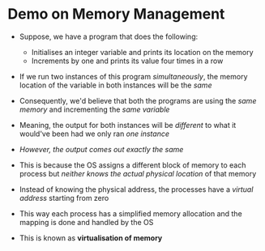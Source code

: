 # Demo on Memory Management

- Suppose, we have a program that does the following:
  - Initialises an integer variable and prints its location on the memory
  - Increments by one and prints its value four times in a row

- If we run two instances of this program *simultaneously*, the memory location
of the variable in both instances will be the *same*

- Consequently, we'd believe that both the programs are using the *same memory*
and incrementing the *same variable*

- Meaning, the output for both instances will be *different* to what it would've
been had we only ran *one instance*

- *However, the output comes out exactly the same*

- This is because the OS assigns a different block of memory to each process but
*neither knows the actual physical location* of that memory

- Instead of knowing the physical address, the processes have a *virtual address*
starting from zero

- This way each process has a simplified memory allocation and the mapping is
done and handled by the OS

- This is known as **virtualisation of memory**

